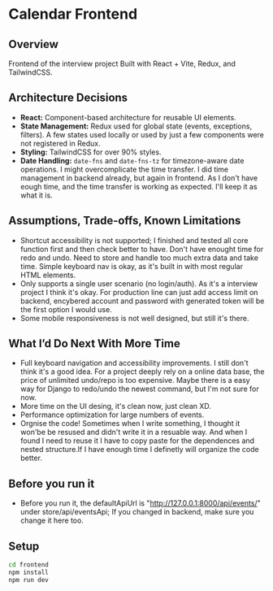 # Calendar Frontend

## Overview
Frontend of the interview project
Built with React + Vite, Redux, and TailwindCSS.

## Architecture Decisions
- **React:** Component-based architecture for reusable UI elements.
- **State Management:** Redux used for global state (events, exceptions, filters).
A few states used locally or used by just a few components were not  registered in Redux. 
- **Styling:** TailwindCSS for over 90% styles.
- **Date Handling:** `date-fns` and `date-fns-tz` for timezone-aware date operations.
I might overcomplicate the time transfer. I did time management in backend already, but again in frontend.
As I don't have eough time, and the time transfer is working as expected. I'll keep it as what it is.

## Assumptions, Trade-offs, Known Limitations
- Shortcut accessibility is not supported; I finished and tested all core function first and then check better to have. Don't have enought time for redo and undo. Need to store and handle too much extra data and take time. 
Simple keyboard nav is okay, as it's built in with most regular HTML elements.
- Only supports a single user scenario (no login/auth). As it's a interview project I think it's okay. For production line can just add access limit on backend, encybered account and password with generated token will be the first option I would use.
- Some mobile responsiveness is not well designed, but still it's there.

## What I’d Do Next With More Time
- Full keyboard navigation and accessibility improvements. I still don't think it's a good idea. For a project
deeply rely on a online data base, the price of unlimited undo/repo is too expensive. Maybe there is a easy way for Django to redo/undo the newest command, but I'm not sure for now.
- More time on the UI desing, it's clean now, just clean XD.
- Performance optimization for large numbers of events.
- Orgnise the code! Sometimes when I write something, I thought it won'be be resused and didn't write it in a resuable way. And when I found I need to reuse it I have to copy paste for the dependences and nested structure.If I have enough time I definetly will organize the code better.


## Before you run it
- Before you run it, the defaultApiUrl is "http://127.0.0.1:8000/api/events/" under store/api/eventsApi;
If you changed in backend, make sure you change it here too.

## Setup
```bash
cd frontend
npm install
npm run dev